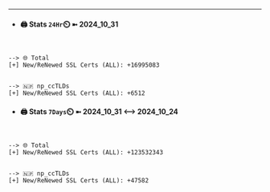 

---
- #### 🖨️ **Stats** `24Hr`⏲️ ➼ 2024_10_31
```console


--> 🌐 Total
[+] New/ReNewed SSL Certs (ALL): +16995083


--> 🇳🇵 np_ccTLDs
[+] New/ReNewed SSL Certs (ALL): +6512

```

- #### 🖨️ **Stats** `7Days`⏲️ ➼ 2024_10_31 <--> 2024_10_24
```console


--> 🌐 Total
[+] New/ReNewed SSL Certs (ALL): +123532343


--> 🇳🇵 np_ccTLDs
[+] New/ReNewed SSL Certs (ALL): +47582

```


